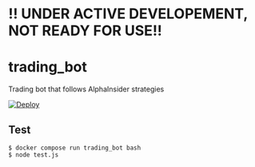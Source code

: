 # !! UNDER ACTIVE DEVELOPEMENT, NOT READY FOR USE!!

# trading_bot
Trading bot that follows AlphaInsider strategies

[![Deploy](https://www.herokucdn.com/deploy/button.svg)](https://heroku.com/deploy)

## Test
`$ docker compose run trading_bot bash`  
`$ node test.js`
